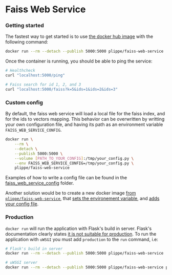 # Faiss Web Service

### Getting started
The fastest way to get started is to use [the docker hub image](https://hub.docker.com/r/plippe/faiss-web-service/) with the following command:
```sh
docker run --rm --detach --publish 5000:5000 plippe/faiss-web-service
```

Once the container is running, you should be able to ping the service:
```sh
# Healthcheck
curl "localhost:5000/ping"

# Faiss search for id 1, 2, and 3
curl "localhost:5000/faiss?k=5&ids=1&ids=2&ids=3"
```

### Custom config
By default, the faiss web service will load a local file for the faiss index, and for the ids to vectors mapping. This behavior can be overwritten by writting your own configuration file, and having its path as an environment variable `FAISS_WEB_SERVICE_CONFIG`.

```sh
docker run \
    --rm \
    --detach \
    --publish 5000:5000 \
    --volume [PATH_TO_YOUR_CONFIG]:/tmp/your_config.py \
    --env FAISS_WEB_SERVICE_CONFIG=/tmp/your_config.py \
    plippe/faiss-web-service
```

Examples of how to write a config file can be found in the [faiss_web_service_config](https://github.com/Plippe/faiss-web-service/tree/master/faiss_web_service_config) folder.

Another solution would be to create a new docker image [from `plippe/faiss-web-service`](https://docs.docker.com/engine/reference/builder/#from), that [sets the environement variable](https://docs.docker.com/engine/reference/builder/#env), and [adds your config file](https://docs.docker.com/engine/reference/builder/#add).


### Production
`docker run` will run the application with Flask's build in server. Flask's documentation clearly states [it is not suitable for production](http://flask.pocoo.org/docs/0.12/deploying/). To run the application with `uWSGI` you must add `production` to the `run` command, i.e:

```sh
# Flask's build in server
docker run --rm --detach --publish 5000:5000 plippe/faiss-web-service

# uWSGI server
docker run --rm --detach --publish 5000:5000 plippe/faiss-web-service production
```
